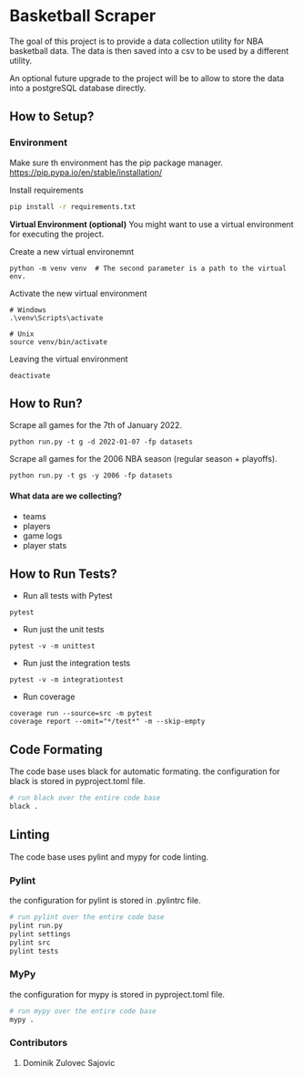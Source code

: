 # Basketball Scraper

The goal of this project is to provide a data collection utility for 
NBA basketball data. The data is then saved into a csv to be used by
a different utility.

An optional future upgrade to the project will be to allow to store the
data into a postgreSQL database directly.

## How to Setup?

### Environment

Make sure th environment has the pip package manager.
https://pip.pypa.io/en/stable/installation/

Install requirements
```bash
pip install -r requirements.txt
```

**Virtual Environment (optional)**
You might want to use a virtual environment for executing the project.

Create a new virtual environemnt
```
python -m venv venv  # The second parameter is a path to the virtual env.
```

Activate the new virtual environment
```
# Windows
.\venv\Scripts\activate

# Unix
source venv/bin/activate
```

Leaving the virtual environment
```
deactivate
```

## How to Run?



Scrape all games for the 7th of January 2022.
```
python run.py -t g -d 2022-01-07 -fp datasets
```

Scrape all games for the 2006 NBA season (regular season + playoffs).
```
python run.py -t gs -y 2006 -fp datasets
```

#### What data are we collecting?
- teams
- players
- game logs
- player stats


## How to Run Tests?

* Run all tests with Pytest
```
pytest
```

* Run just the unit tests
```
pytest -v -m unittest
```

* Run just the integration tests
```
pytest -v -m integrationtest
```

* Run coverage
```
coverage run --source=src -m pytest
coverage report --omit="*/test*" -m --skip-empty
```


## Code Formating

The code base uses black for automatic formating.
the configuration for black is stored in pyproject.toml file.

```bash
# run black over the entire code base
black .
```

## Linting

The code base uses pylint and mypy for code linting.

### Pylint

the configuration for pylint is stored in .pylintrc file.

```bash 
# run pylint over the entire code base
pylint run.py
pylint settings
pylint src
pylint tests
```

### MyPy

the configuration for mypy is stored in pyproject.toml file.

```bash 
# run mypy over the entire code base
mypy .
```

### Contributors

1. Dominik Zulovec Sajovic
